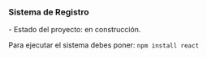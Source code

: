<h3> Sistema de Registro </h3>
- Estado del proyecto: en construcción.

Para ejecutar el sistema debes poner: 
``npm install react``
